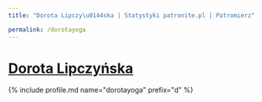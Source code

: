 ```yaml
---
title: "Dorota Lipczy\u0144ska | Statystyki patronite.pl | Patromierz"

permalink: /dorotayoga
---
```


# [Dorota Lipczyńska](https://patronite.pl/dorotayoga)

{% include profile.md name="dorotayoga" prefix="d" %}
